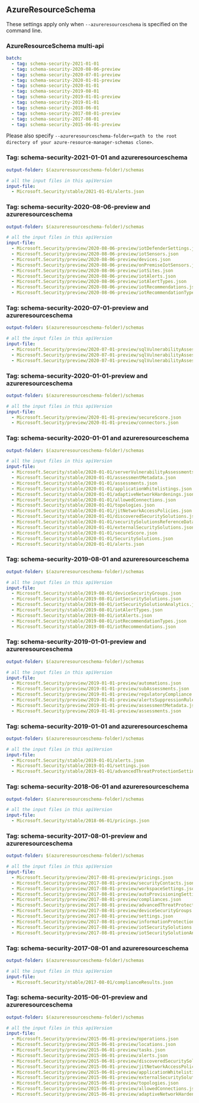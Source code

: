 ## AzureResourceSchema

These settings apply only when `--azureresourceschema` is specified on the command line.

### AzureResourceSchema multi-api

``` yaml $(azureresourceschema) && $(multiapi)
batch:
  - tag: schema-security-2021-01-01
  - tag: schema-security-2020-08-06-preview
  - tag: schema-security-2020-07-01-preview
  - tag: schema-security-2020-01-01-preview
  - tag: schema-security-2020-01-01
  - tag: schema-security-2019-08-01
  - tag: schema-security-2019-01-01-preview
  - tag: schema-security-2019-01-01
  - tag: schema-security-2018-06-01
  - tag: schema-security-2017-08-01-preview
  - tag: schema-security-2017-08-01
  - tag: schema-security-2015-06-01-preview

```

Please also specify `--azureresourceschema-folder=<path to the root directory of your azure-resource-manager-schemas clone>`.

### Tag: schema-security-2021-01-01 and azureresourceschema

``` yaml $(tag) == 'schema-security-2021-01-01' && $(azureresourceschema)
output-folder: $(azureresourceschema-folder)/schemas

# all the input files in this apiVersion
input-file:
  - Microsoft.Security/stable/2021-01-01/alerts.json

```

### Tag: schema-security-2020-08-06-preview and azureresourceschema

``` yaml $(tag) == 'schema-security-2020-08-06-preview' && $(azureresourceschema)
output-folder: $(azureresourceschema-folder)/schemas

# all the input files in this apiVersion
input-file:
  - Microsoft.Security/preview/2020-08-06-preview/iotDefenderSettings.json
  - Microsoft.Security/preview/2020-08-06-preview/iotSensors.json
  - Microsoft.Security/preview/2020-08-06-preview/devices.json
  - Microsoft.Security/preview/2020-08-06-preview/onPremiseIotSensors.json
  - Microsoft.Security/preview/2020-08-06-preview/iotSites.json
  - Microsoft.Security/preview/2020-08-06-preview/iotAlerts.json
  - Microsoft.Security/preview/2020-08-06-preview/iotAlertTypes.json
  - Microsoft.Security/preview/2020-08-06-preview/iotRecommendations.json
  - Microsoft.Security/preview/2020-08-06-preview/iotRecommendationTypes.json

```

### Tag: schema-security-2020-07-01-preview and azureresourceschema

``` yaml $(tag) == 'schema-security-2020-07-01-preview' && $(azureresourceschema)
output-folder: $(azureresourceschema-folder)/schemas

# all the input files in this apiVersion
input-file:
  - Microsoft.Security/preview/2020-07-01-preview/sqlVulnerabilityAssessmentsScanOperations.json
  - Microsoft.Security/preview/2020-07-01-preview/sqlVulnerabilityAssessmentsScanResultsOperations.json
  - Microsoft.Security/preview/2020-07-01-preview/sqlVulnerabilityAssessmentsBaselineRuleOperations.json

```

### Tag: schema-security-2020-01-01-preview and azureresourceschema

``` yaml $(tag) == 'schema-security-2020-01-01-preview' && $(azureresourceschema)
output-folder: $(azureresourceschema-folder)/schemas

# all the input files in this apiVersion
input-file:
  - Microsoft.Security/preview/2020-01-01-preview/secureScore.json
  - Microsoft.Security/preview/2020-01-01-preview/connectors.json

```

### Tag: schema-security-2020-01-01 and azureresourceschema

``` yaml $(tag) == 'schema-security-2020-01-01' && $(azureresourceschema)
output-folder: $(azureresourceschema-folder)/schemas

# all the input files in this apiVersion
input-file:
  - Microsoft.Security/stable/2020-01-01/serverVulnerabilityAssessments.json
  - Microsoft.Security/stable/2020-01-01/assessmentMetadata.json
  - Microsoft.Security/stable/2020-01-01/assessments.json
  - Microsoft.Security/stable/2020-01-01/applicationWhitelistings.json
  - Microsoft.Security/stable/2020-01-01/adaptiveNetworkHardenings.json
  - Microsoft.Security/stable/2020-01-01/allowedConnections.json
  - Microsoft.Security/stable/2020-01-01/topologies.json
  - Microsoft.Security/stable/2020-01-01/jitNetworkAccessPolicies.json
  - Microsoft.Security/stable/2020-01-01/discoveredSecuritySolutions.json
  - Microsoft.Security/stable/2020-01-01/securitySolutionsReferenceData.json
  - Microsoft.Security/stable/2020-01-01/externalSecuritySolutions.json
  - Microsoft.Security/stable/2020-01-01/secureScore.json
  - Microsoft.Security/stable/2020-01-01/SecuritySolutions.json
  - Microsoft.Security/stable/2020-01-01/alerts.json

```

### Tag: schema-security-2019-08-01 and azureresourceschema

``` yaml $(tag) == 'schema-security-2019-08-01' && $(azureresourceschema)
output-folder: $(azureresourceschema-folder)/schemas

# all the input files in this apiVersion
input-file:
  - Microsoft.Security/stable/2019-08-01/deviceSecurityGroups.json
  - Microsoft.Security/stable/2019-08-01/iotSecuritySolutions.json
  - Microsoft.Security/stable/2019-08-01/iotSecuritySolutionAnalytics.json
  - Microsoft.Security/stable/2019-08-01/iotAlertTypes.json
  - Microsoft.Security/stable/2019-08-01/iotAlerts.json
  - Microsoft.Security/stable/2019-08-01/iotRecommendationTypes.json
  - Microsoft.Security/stable/2019-08-01/iotRecommendations.json

```

### Tag: schema-security-2019-01-01-preview and azureresourceschema

``` yaml $(tag) == 'schema-security-2019-01-01-preview' && $(azureresourceschema)
output-folder: $(azureresourceschema-folder)/schemas

# all the input files in this apiVersion
input-file:
  - Microsoft.Security/preview/2019-01-01-preview/automations.json
  - Microsoft.Security/preview/2019-01-01-preview/subAssessments.json
  - Microsoft.Security/preview/2019-01-01-preview/regulatoryCompliance.json
  - Microsoft.Security/preview/2019-01-01-preview/alertsSuppressionRules.json
  - Microsoft.Security/preview/2019-01-01-preview/assessmentMetadata.json
  - Microsoft.Security/preview/2019-01-01-preview/assessments.json

```

### Tag: schema-security-2019-01-01 and azureresourceschema

``` yaml $(tag) == 'schema-security-2019-01-01' && $(azureresourceschema)
output-folder: $(azureresourceschema-folder)/schemas

# all the input files in this apiVersion
input-file:
  - Microsoft.Security/stable/2019-01-01/alerts.json
  - Microsoft.Security/stable/2019-01-01/settings.json
  - Microsoft.Security/stable/2019-01-01/advancedThreatProtectionSettings.json

```

### Tag: schema-security-2018-06-01 and azureresourceschema

``` yaml $(tag) == 'schema-security-2018-06-01' && $(azureresourceschema)
output-folder: $(azureresourceschema-folder)/schemas

# all the input files in this apiVersion
input-file:
  - Microsoft.Security/stable/2018-06-01/pricings.json

```

### Tag: schema-security-2017-08-01-preview and azureresourceschema

``` yaml $(tag) == 'schema-security-2017-08-01-preview' && $(azureresourceschema)
output-folder: $(azureresourceschema-folder)/schemas

# all the input files in this apiVersion
input-file:
  - Microsoft.Security/preview/2017-08-01-preview/pricings.json
  - Microsoft.Security/preview/2017-08-01-preview/securityContacts.json
  - Microsoft.Security/preview/2017-08-01-preview/workspaceSettings.json
  - Microsoft.Security/preview/2017-08-01-preview/autoProvisioningSettings.json
  - Microsoft.Security/preview/2017-08-01-preview/compliances.json
  - Microsoft.Security/preview/2017-08-01-preview/advancedThreatProtectionSettings.json
  - Microsoft.Security/preview/2017-08-01-preview/deviceSecurityGroups.json
  - Microsoft.Security/preview/2017-08-01-preview/settings.json
  - Microsoft.Security/preview/2017-08-01-preview/informationProtectionPolicies.json
  - Microsoft.Security/preview/2017-08-01-preview/iotSecuritySolutions.json
  - Microsoft.Security/preview/2017-08-01-preview/iotSecuritySolutionAnalytics.json

```

### Tag: schema-security-2017-08-01 and azureresourceschema

``` yaml $(tag) == 'schema-security-2017-08-01' && $(azureresourceschema)
output-folder: $(azureresourceschema-folder)/schemas

# all the input files in this apiVersion
input-file:
  - Microsoft.Security/stable/2017-08-01/complianceResults.json

```

### Tag: schema-security-2015-06-01-preview and azureresourceschema

``` yaml $(tag) == 'schema-security-2015-06-01-preview' && $(azureresourceschema)
output-folder: $(azureresourceschema-folder)/schemas

# all the input files in this apiVersion
input-file:
  - Microsoft.Security/preview/2015-06-01-preview/operations.json
  - Microsoft.Security/preview/2015-06-01-preview/locations.json
  - Microsoft.Security/preview/2015-06-01-preview/tasks.json
  - Microsoft.Security/preview/2015-06-01-preview/alerts.json
  - Microsoft.Security/preview/2015-06-01-preview/discoveredSecuritySolutions.json
  - Microsoft.Security/preview/2015-06-01-preview/jitNetworkAccessPolicies.json
  - Microsoft.Security/preview/2015-06-01-preview/applicationWhitelistings.json
  - Microsoft.Security/preview/2015-06-01-preview/externalSecuritySolutions.json
  - Microsoft.Security/preview/2015-06-01-preview/topologies.json
  - Microsoft.Security/preview/2015-06-01-preview/allowedConnections.json
  - Microsoft.Security/preview/2015-06-01-preview/adaptiveNetworkHardenings.json

```

